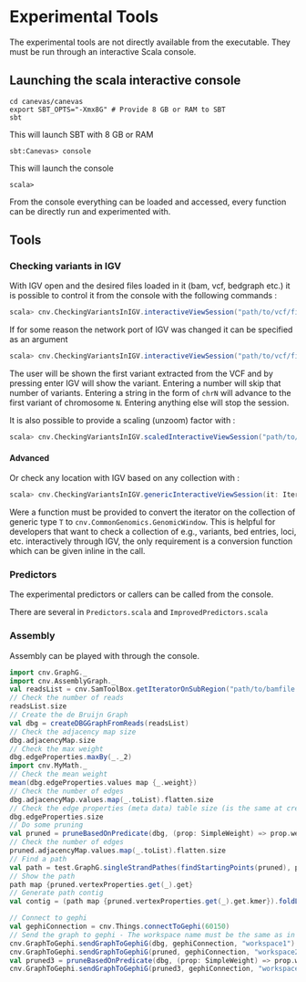 # Experimental Tools

The experimental tools are not directly available from the executable. They must be run through an interactive Scala console.

## Launching the scala interactive console

```
cd canevas/canevas
export SBT_OPTS="-Xmx8G" # Provide 8 GB or RAM to SBT
sbt
```

This will launch SBT with 8 GB or RAM

```
sbt:Canevas> console
```

This will launch the console

```
scala> 
```

From the console everything can be loaded and accessed, every function can be directly run and experimented with.

## Tools

### Checking variants in IGV

With IGV open and the desired files loaded in it (bam, vcf, bedgraph etc.) it is possible to control it from the console with the following commands :

```Scala
scala> cnv.CheckingVariantsInIGV.interactiveViewSession("path/to/vcf/file.vcf")
```

If for some reason the network port of IGV was changed it can be specified as an argument

```Scala
scala> cnv.CheckingVariantsInIGV.interactiveViewSession("path/to/vcf/file.vcf", 60151)
```

The user will be shown the first variant extracted from the VCF and by pressing enter IGV will show the variant. Entering a number will skip that number of variants. Entering a string in the form of `chrN` will advance to the first variant of chromosome `N`. Entering anything else will stop the session.

It is also possible to provide a scaling (unzoom) factor with :

```Scala
scala> cnv.CheckingVariantsInIGV.scaledInteractiveViewSession("path/to/vcf/file.vcf", 60151 /* IGV Port */, 5.0 /* Scaling factor */)
```

#### Advanced

Or check any location with IGV based on any collection with :

```Scala
scala> cnv.CheckingVariantsInIGV.genericInteractiveViewSession(it: Iterator[T], conv: T => cnv.CommonGenomics.GenomicWindow, port: Int)
```

Were a function must be provided to convert the iterator on the collection of generic type `T` to `cnv.CommonGenomics.GenomicWindow`. This is helpful for developers that want to check a collection of e.g., variants, bed entries, loci, etc. interactively through IGV, the only requirement is a conversion function which can be given inline in the call.

### Predictors

The experimental predictors or callers can be called from the console.

There are several in `Predictors.scala` and `ImprovedPredictors.scala`

### Assembly 

Assembly can be played with through the console.

```Scala
import cnv.GraphG._
import cnv.AssemblyGraph._
val readsList = cnv.SamToolBox.getIteratorOnSubRegion("path/to/bamfile.bam", "chr8" /* Contig, region */, 897554 /* Start */, 898434 /* Stop */).toList
// Check the number of reads
readsList.size
// Create the de Bruijn Graph
val dbg = createDBGGraphFromReads(readsList)
// Check the adjacency map size
dbg.adjacencyMap.size
// Check the max weight
dbg.edgeProperties.maxBy(_._2)
import cnv.MyMath._
// Check the mean weight
mean(dbg.edgeProperties.values map {_.weight})
// Check the number of edges
dbg.adjacencyMap.values.map(_.toList).flatten.size
// Check the edge properties (meta data) table size (is the same at creation)
dbg.edgeProperties.size
// Do some pruning
val pruned = pruneBasedOnPredicate(dbg, (prop: SimpleWeight) => prop.weight < 10)
// Check the number of edges
pruned.adjacencyMap.values.map(_.toList).flatten.size
// Find a path
val path = test.GraphG.singleStrandPathes(findStartingPoints(pruned), pruned).head
// Show the path
path map {pruned.vertexProperties.get(_).get}
// Generate path contig
val contig = (path map {pruned.vertexProperties.get(_).get.kmer}).foldLeft(pruned.vertexProperties.get(path.head).get.kmer)((str, kmer) => str + kmer.last)

// Connect to gephi
val gephiConnection = cnv.Things.connectToGephi(60150)
// Send the graph to gephi - The workspace name must be the same as in gephi
cnv.GraphToGephi.sendGraphToGephiG(dbg, gephiConnection, "workspace1")
cnv.GraphToGephi.sendGraphToGephiG(pruned, gephiConnection, "workspace2")
val pruned3 = pruneBasedOnPredicate(dbg, (prop: SimpleWeight) => prop.weight < 3)
cnv.GraphToGephi.sendGraphToGephiG(pruned3, gephiConnection, "workspace3")
```

